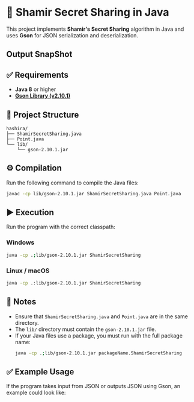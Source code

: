 
# 🔐 Shamir Secret Sharing in Java

This project implements **Shamir's Secret Sharing** algorithm in Java and uses **Gson** for JSON serialization and deserialization.
## Output SnapShot

## ✅ Requirements
- **Java 8** or higher
- [**Gson Library (v2.10.1)**](https://github.com/google/gson)

## 📂 Project Structure
```
hashira/
├── ShamirSecretSharing.java
├── Point.java
└── lib/
    └── gson-2.10.1.jar
```

## ⚙️ Compilation
Run the following command to compile the Java files:

```bash
javac -cp lib/gson-2.10.1.jar ShamirSecretSharing.java Point.java
```

## ▶️ Execution
Run the program with the correct classpath:

### Windows
```bash
java -cp .;lib/gson-2.10.1.jar ShamirSecretSharing
```

### Linux / macOS
```bash
java -cp .:lib/gson-2.10.1.jar ShamirSecretSharing
```

## 📝 Notes
- Ensure that `ShamirSecretSharing.java` and `Point.java` are in the same directory.
- The `lib/` directory must contain the `gson-2.10.1.jar` file.
- If your Java files use a package, you must run with the full package name:
  ```bash
  java -cp .;lib/gson-2.10.1.jar packageName.ShamirSecretSharing
  ```

## ✅ Example Usage
If the program takes input from JSON or outputs JSON using Gson, an example could look like:


